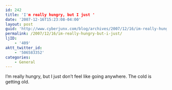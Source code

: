 ```yaml
---
id: 242
title: 'I'm really hungry, but I just '
date: '2007-12-16T15:23:08-04:00'
layout: post
guid: 'http://www.cyberjunx.com/blog/archives/2007/12/16/im-really-hungry-but-i-just/'
permalink: /2007/12/16/im-really-hungry-but-i-just/
ljID:
    - '409'
aktt_twitter_id:
    - '506583352'
categories:
    - General
---
```


I’m really hungry, but I just don’t feel like going anywhere. The cold is getting old.